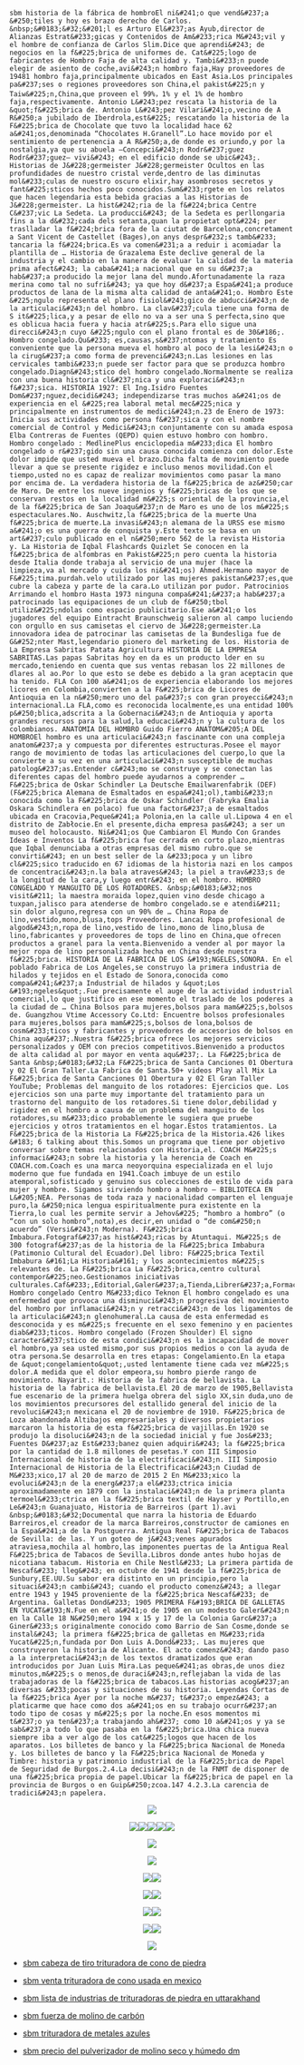 
```
sbm historia de la fábrica de hombroEl ni&#241;o que vend&#237;a &#250;tiles y hoy es brazo derecho de Carlos. &nbsp;&#0183;&#32;&#201;l es Arturo El&#237;as Ayub,director de Alianzas Estrat&#233;gicas y Contenidos de Am&#233;rica M&#243;vil y el hombre de confianza de Carlos Slim.Dice que aprendi&#243; de negocios en la f&#225;brica de uniformes de. Cat&#225;logo de fabricantes de Hombro Faja de alta calidad y. Tambi&#233;n puede elegir de asiento de coche,avi&#243;n hombro faja,Hay proveedores de 19481 hombro faja,principalmente ubicados en East Asia.Los principales pa&#237;ses o regiones proveedores son China,el pakist&#225;n y Taiw&#225;n,China,que proveen el 99%，1% y el 1% de hombro faja,respectivamente. Antonio L&#243;pez rescata la historia de la &quot;f&#225;brica de. Antonio L&#243;pez Vilari&#241;o,vecino de A R&#250;a jubilado de Iberdrola,est&#225; rescatando la historia de la F&#225;brica de Chocolate que tuvo la localidad hace 62 a&#241;os,denominada “Chocolates H.Granell”.Lo hace movido por el sentimiento de pertenencia a A R&#250;a,de donde es oriundo,y por la nostalgia,ya que su abuela —Concepci&#243;n Rodr&#237;guez Rodr&#237;guez— vivi&#243; en el edificio donde se ubic&#243;. Historias de J&#228;germeister J&#228;germeister Ocultos en las profundidades de nuestro cristal verde,dentro de las diminutas mol&#233;culas de nuestro oscuro elixir,hay asombrosos secretos y fant&#225;sticos hechos poco conocidos.Sum&#233;rgete en los relatos que hacen legendaria esta bebida gracias a las Historias de J&#228;germeister. La hist&#242;ria de la f&#224;brica Centre C&#237;vic La Sedeta. La producci&#243; de la Sedeta es perllongaria fins a la d&#232;cada dels setanta,quan la propietat opt&#224; per traslladar la f&#224;brica fora de la ciutat de Barcelona,concretament a Sant Vicent de Castellet (Bages),on anys despr&#232;s tamb&#233; tancaria la f&#224;brica.Es va comen&#231;a a reduir i acomiadar la plantilla de … Historia de Grazalema Este declive general de la industria y el cambio en la manera de evaluar la calidad de la materia prima afect&#243; la caba&#241;a nacional que en su d&#237;a hab&#237;a producido la mejor lana del mundo.Afortunadamente la raza merina como tal no sufri&#243; ya que hoy d&#237;a Espa&#241;a produce productos de lana de la misma alta calidad de anta&#241;o. Hombro Este &#225;ngulo representa el plano fisiol&#243;gico de abducci&#243;n de la articulaci&#243;n del hombro. La clav&#237;cula tiene una forma de S it&#225;lica,y a pesar de ello no va a ser una S perfecta,sino que es oblicua hacia fuera y hacia atr&#225;s.Para ello sigue una direcci&#243;n cuyo &#225;ngulo con el plano frontal es de 30&#186;. Hombro congelado.Qu&#233; es,causas,s&#237;ntomas y tratamiento Es conveniente que la persona mueva el hombro al poco de la lesi&#243;n o la cirug&#237;a como forma de prevenci&#243;n.Las lesiones en las cervicales tambi&#233;n puede ser factor para que se produzca hombro congelado.Diagn&#243;stico del hombro congelado.Normalmente se realiza con una buena historia cl&#237;nica y una exploraci&#243;n f&#237;sica. HISTORIA 1927: El Ing.Isidro Fuentes Dom&#237;nguez,decidi&#243; independizarse tras muchos a&#241;os de experiencia en el &#225;rea laboral metal mec&#225;nica y principalmente en instrumentos de medici&#243;n.23 de Enero de 1973: Inicia sus actividades como persona f&#237;sica y con el nombre comercial de Control y Medici&#243;n conjuntamente con su amada esposa Elba Contreras de Fuentes (QEPD) quien estuvo hombro con hombro. Hombro congelado : MedlinePlus enciclopedia m&#233;dica El hombro congelado o r&#237;gido sin una causa conocida comienza con dolor.Este dolor impide que usted mueva el brazo.Dicha falta de movimiento puede llevar a que se presente rigidez e incluso menos movilidad.Con el tiempo,usted no es capaz de realizar movimientos como pasar la mano por encima de. La verdadera historia de la f&#225;brica de az&#250;car de Maro. De entre los nueve ingenios y f&#225;bricas de los que se conservan restos en la localidad m&#225;s oriental de la provincia,el de la f&#225;brica de San Joaqu&#237;n de Maro es uno de los m&#225;s espectaculares.No. Auschwitz,la f&#225;brica de la muerte Una f&#225;brica de muerte.La invasi&#243;n alemana de la URSS ese mismo a&#241;o es una guerra de conquista y.Este texto se basa en un art&#237;culo publicado en el n&#250;mero 562 de la revista Historia y. La Historia de Iqbal Flashcards Quizlet Se conocen en la f&#225;brica de alfombras en Pakist&#225;n pero cuenta la historia desde Italia donde trabaja al servicio de una mujer (hace la limpieza,va al mercado y cuida los ni&#241;os) Ahmed.Hermano mayor de F&#225;tima.purdah.velo utilizado por las mujeres pakistan&#237;es,que cubre la cabeza y parte de la cara.Lo utilizan por pudor. Patrocinios Arrimando el hombro Hasta 1973 ninguna compa&#241;&#237;a hab&#237;a patrocinado las equipaciones de un club de f&#250;tbol utiliz&#225;ndolas como espacio publicitario.Ese a&#241;o los jugadores del equipo Eintracht Braunschweig salieron al campo luciendo con orgullo en sus camisetas el ciervo de J&#228;germeister.La innovadora idea de patrocinar las camisetas de la Bundesliga fue de G&#252;nter Mast,legendario pionero del marketing de los. Historia de La Empresa Sabritas Patata Agricultura HISTORIA DE LA EMPRESA SABRITAS.Las papas Sabritas hoy en da es un producto lder en su mercado,teniendo en cuenta que sus ventas rebasan los 22 millones de dlares al ao.Por lo que esto se debe es debido a la gran aceptacin que ha tenido. FLA Con 100 a&#241;os de experiencia elaborando los mejores licores en Colombia,convierten a la F&#225;brica de Licores de Antioquia en la n&#250;mero uno del pa&#237;s con gran proyecci&#243;n internacional.La FLA,como es reconocida localmente,es una entidad 100% p&#250;blica,adscrita a la Gobernaci&#243;n de Antioquia y aporta grandes recursos para la salud,la educaci&#243;n y la cultura de los colombianos. ANATOMIA DEL HOMBRO Guido Fierro ANATOM&#205;A DEL HOMBROEl hombro es una articulaci&#243;n fascinante con una compleja anatom&#237;a y compuesta por diferentes estructuras.Posee el mayor rango de movimiento de todas las articulaciones del cuerpo,lo que la convierte a su vez en una articulaci&#243;n susceptible de muchas patolog&#237;as.Entender c&#243;mo se construye y se conectan las diferentes capas del hombro puede ayudarnos a comprender … F&#225;brica de Oskar Schindler La Deutsche Emailwarenfabrik (DEF) (F&#225;brica Alemana de Esmaltados en espa&#241;ol),tambi&#233;n conocida como la F&#225;brica de Oskar Schindler (Fabryka Emalia Oskara Schindlera en polaco) fue una factor&#237;a de esmaltados ubicada en Cracovia,Peque&#241;a Polonia,en la calle ul.Lipowa 4 en el distrito de Zabłocie.En el presente,dicha empresa pas&#243; a ser un museo del holocausto. Ni&#241;os Que Cambiaron El Mundo Con Grandes Ideas e Inventos La f&#225;brica fue cerrada en corto plazo,mientras que Iqbal denunciaba a otras empresas del mismo rubro.que se convirti&#243; en un best seller de la &#233;poca y un libro cl&#225;sico traducido en 67 idiomas de la historia nazi en los campos de concentraci&#243;n.la bala atraves&#243; la piel a trav&#233;s de la longitud de la cara,y luego entr&#243; en el hombro. HOMBRO CONGELADO Y MANGUITO DE LOS ROTADORES. &nbsp;&#0183;&#32;nos visit&#211; la maestra moraida lopez,quien vino desde chicago a tuxpan,jalisco para atenderse de hombro congelado.se e atendi&#211; sin dolor alguno,regresa con un 90% de … China Ropa de lino,vestido,mono,blusa,tops Proveedores. Lancai Ropa profesional de algod&#243;n,ropa de lino,vestido de lino,mono de lino,blusa de lino,fabricantes y proveedores de tops de lino en China,que ofrecen productos a granel para la venta.Bienvenido a vender al por mayor la mejor ropa de lino personalizada hecha en China desde nuestra f&#225;brica. HISTORIA DE LA FABRICA DE LOS &#193;NGELES,SONORA. En el poblado Fabrica de Los Angeles,se construyo la primera industria de hilados y tejidos en el Estado de Sonora,conocida como compa&#241;&#237;a Industrial de hilados y &quot;Los &#193;ngeles&quot;.Fue precisamente el auge de la actividad industrial comercial,lo que justifico en ese momento el traslado de los poderes a la ciudad de … China Bolsos para mujeres,bolsos para mam&#225;s,bolsos de. Guangzhou Vtime Accessory Co.Ltd: Encuentre bolsos profesionales para mujeres,bolsos para mam&#225;s,bolsos de lona,bolsos de cosm&#233;ticos y fabricantes y proveedores de accesorios de bolsos en China aqu&#237;.Nuestra f&#225;brica ofrece los mejores servicios personalizados y OEM con precios competitivos.Bienvenido a productos de alta calidad al por mayor en venta aqu&#237;. La F&#225;brica de Santa &nbsp;&#0183;&#32;La F&#225;brica de Santa Canciones 01 Obertura y 02 El Gran Taller.La Fabrica de Santa.50+ videos Play all Mix La F&#225;brica de Santa Canciones 01 Obertura y 02 El Gran Taller YouTube; Problemas del manguito de los rotadores: Ejercicios que. Los ejercicios son una parte muy importante del tratamiento para un trastorno del manguito de los rotadores.Si tiene dolor,debilidad y rigidez en el hombro a causa de un problema del manguito de los rotadores,su m&#233;dico probablemente le sugiera que pruebe ejercicios y otros tratamientos en el hogar.Estos tratamientos. La F&#225;brica de la Historia La F&#225;brica de la Historia.426 likes &#183; 6 talking about this.Somos un programa que tiene por objetivo conversar sobre temas relacionados con Historia,el. COACH M&#225;s informaci&#243;n sobre la historia y la herencia de Coach en COACH.com.Coach es una marca neoyorquina especializada en el lujo moderno que fue fundada en 1941.Coach imbuye de un estilo atemporal,sofisticado y genuino sus colecciones de estilo de vida para mujer y hombre. Sigamos sirviendo hombro a hombro — BIBLIOTECA EN L&#205;NEA. Personas de toda raza y nacionalidad comparten el lenguaje puro,la &#250;nica lengua espiritualmente pura existente en la Tierra,lo cual les permite servir a Jehov&#225; “hombro a hombro” (o “con un solo hombro”,nota),es decir,en unidad o “de com&#250;n acuerdo” (Versi&#243;n Moderna). F&#225;brica Imbabura.Fotograf&#237;as hist&#243;ricas by Atuntaqui. M&#225;s de 300 fotograf&#237;as de la historia de la F&#225;brica Imbabura (Patimonio Cultural del Ecuador).Del libro: F&#225;brica Textil Imbabura &#161;La Historia&#161; y los acontecimientos m&#225;s relevantes de. La F&#225;brica La F&#225;brica,centro cultural contempor&#225;neo.Gestionamos iniciativas culturales.Caf&#233;,‎Editorial,‎Galer&#237;a,Tienda,Librer&#237;a,Formaci&#243;n,Exposiciones Hombro congelado Centro M&#233;dico Teknon El hombro congelado es una enfermedad que provoca una disminuci&#243;n progresiva del movimiento del hombro por inflamaci&#243;n y retracci&#243;n de los ligamentos de la articulaci&#243;n glenohumeral.La causa de esta enfermedad es desconocida y es m&#225;s frecuente en el sexo femenino y en pacientes diab&#233;ticos. Hombro congelado (Frozen Shoulder) El signo caracter&#237;stico de esta condici&#243;n es la incapacidad de mover el hombro,ya sea usted mismo,por sus propios medios o con la ayuda de otra persona.Se desarrolla en tres etapas: Congelamiento.En la etapa de &quot;congelamiento&quot;,usted lentamente tiene cada vez m&#225;s dolor.A medida que el dolor empeora,su hombro pierde rango de movimiento. Nayarit.: Historia de la fabrica de bellavista. La historia de la fabrica de bellavista.El 20 de marzo de 1905,Bellavista fue escenario de la primera huelga obrera del siglo XX,sin duda,uno de los movimientos precursores del estallido general del inicio de la revoluci&#243;n mexicana el 20 de noviembre de 1910. F&#225;brica de Loza abandonada Altibajos empresariales y diversos propietarios marcaron la historia de esta f&#225;brica de vajillas.En 1920 se produjo la disoluci&#243;n de la sociedad inicial y fue Jos&#233; Fuentes D&#237;az Est&#233;banez quien adquiri&#243; la f&#225;brica por la cantidad de 1.8 millones de pesetas.Y con III Simposio Internacional de historia de la electrificaci&#243;n. III Simposio Internacional de Historia de la Electrificaci&#243;n Ciudad de M&#233;xico,17 al 20 de marzo de 2015 2 En M&#233;xico la evoluci&#243;n de la energ&#237;a el&#233;ctrica inicia aproximadamente en 1879 con la instalaci&#243;n de la primera planta termoel&#233;ctrica en la f&#225;brica textil de Hayser y Portillo,en Le&#243;n Guanajuato, Historia de Barreiros (part 1).avi &nbsp;&#0183;&#32;Documental que narra la historia de Eduardo Barreiros,el creador de la marca Barreiros,constructor de camiones en la Espa&#241;a de la Postguerra. Antigua Real F&#225;brica de Tabacos de Sevilla: de las. Y un goteo de j&#243;venes apurados atraviesa,mochila al hombro,las imponentes puertas de la Antigua Real F&#225;brica de Tabacos de Sevilla.Libros donde antes hubo hojas de nicotiana tabacum. Historia en Chile Nestl&#233; La primera partida de Nescaf&#233; lleg&#243; en octubre de 1941 desde la f&#225;brica de Sunbury,EE.UU.Su sabor era distinto en un principio,pero la situaci&#243;n cambi&#243; cuando el producto comenz&#243; a llegar entre 1943 y 1945 proveniente de la f&#225;brica Nescaf&#233; de Argentina. Galletas Dond&#233; 1905 PRIMERA F&#193;BRICA DE GALLETAS EN YUCAT&#193;N.Fue en el a&#241;o de 1905 en un modesto Galer&#243;n en la Calle 18 N&#250;mero 194 x 15 y 17 de la Colonia Garc&#237;a Giner&#233;s originalmente conocido como Barrio de San Cosme,donde se instal&#243; la primera f&#225;brica de galletas en M&#233;rida Yucat&#225;n,fundada por Don Luis A.Dond&#233;. Las mujeres que construyeron la historia de Alicante. El acto comenz&#243; dando paso a la interpretaci&#243;n de los textos dramatizados que eran introducidos por Juan Luis Mira.Las peque&#241;as obras,de unos diez minutos,m&#225;s o menos,de duraci&#243;n,reflejaban la vida de las trabajadoras de la f&#225;brica de tabacos.Las historias acog&#237;an diversas &#233;pocas y situaciones de su historia. Leyendas Cortas de la f&#225;brica Ayer por la noche m&#237; t&#237;o empez&#243; a platicarme que hace como dos a&#241;os en su trabajo ocurr&#237;an todo tipo de cosas y m&#225;s por la noche.En esos momentos mi t&#237;o ya ten&#237;a trabajando ah&#237; como 10 a&#241;os y ya se sab&#237;a todo lo que pasaba en la f&#225;brica.Una chica nueva siempre iba a ver algo de los cat&#225;logos que hacen de los aparatos. Los billetes de banco y la F&#225;brica Nacional de Moneda y. Los billetes de banco y la F&#225;brica Nacional de Moneda y Timbre: historia y patrimonio industrial de la F&#225;brica de Papel de Seguridad de Burgos.2.4.La decisi&#243;n de la FNMT de disponer de una f&#225;brica propia de papel.Ubicar la f&#225;brica de papel en la provincia de Burgos o en Guip&#250;zcoa.147 4.2.3.La carencia de tradici&#243;n papelera. 
```

<div align="center">

<a href="https://es-crusher.shibang-china.com/github&k=sbm+historia+de+la+f%C3%A1brica+de+hombro"><img src="https://static.shibang-china.com/es/crusher/logo.jpg"></a>

<a href="https://es-crusher.shibang-china.com/github&k=sbm+historia+de+la+f%C3%A1brica+de+hombro"><img src="https://static.shibang-china.com/es/crusher/index.jpg"></a><a href="https://es-crusher.shibang-china.com/material.htmlgithub&k=sbm+historia+de+la+f%C3%A1brica+de+hombro"><img src="https://static.shibang-china.com/es/crusher/material.jpg"></a><a href="https://es-crusher.shibang-china.com/application.htmlgithub&k=sbm+historia+de+la+f%C3%A1brica+de+hombro"><img src="https://static.shibang-china.com/es/crusher/application.jpg"></a><a href="https://es-crusher.shibang-china.com/aboutus.htmlgithub&k=sbm+historia+de+la+f%C3%A1brica+de+hombro"><img src="https://static.shibang-china.com/es/crusher/aboutus.jpg"></a><a href="https://es-crusher.shibang-china.com/contact.htmlgithub&k=sbm+historia+de+la+f%C3%A1brica+de+hombro"><img src="https://static.shibang-china.com/es/crusher/contact.jpg"></a>

<a href="https://es-crusher.shibang-china.com/github&k=sbm+historia+de+la+f%C3%A1brica+de+hombro"><img src="https://static.shibang-china.com/es/crusher/banner.jpg"></a>

<a href="https://swt.shibang-china.com/github&k=sbm+historia+de+la+f%C3%A1brica+de+hombro"><img src="https://static.shibang-china.com/es/crusher/text.jpg"></a>

<a href="https://swt.shibang-china.com/github&k=sbm+historia+de+la+f%C3%A1brica+de+hombro"><img src="https://static.shibang-china.com/es/crusher/chat.jpg"></a><a href="https://es-crusher.shibang-china.com/contact.htmlgithub&k=sbm+historia+de+la+f%C3%A1brica+de+hombro"><img src="https://static.shibang-china.com/es/crusher/message.jpg"></a>

<a href="https://es-crusher.shibang-china.com/products/pe.htmlgithub&k=sbm+historia+de+la+f%C3%A1brica+de+hombro"><img src="https://static.shibang-china.com/es/crusher/pe.jpg"></a><a href="https://es-crusher.shibang-china.com/products/pf.htmlgithub&k=sbm+historia+de+la+f%C3%A1brica+de+hombro"><img src="https://static.shibang-china.com/es/crusher/pf.jpg"></a>

<a href="https://es-crusher.shibang-china.com/products/hpt.htmlgithub&k=sbm+historia+de+la+f%C3%A1brica+de+hombro"><img src="https://static.shibang-china.com/es/crusher/hpt.jpg"></a><a href="https://es-crusher.shibang-china.com/products/vsi.htmlgithub&k=sbm+historia+de+la+f%C3%A1brica+de+hombro"><img src="https://static.shibang-china.com/es/crusher/vsi.jpg"></a>

<a href="https://es-crusher.shibang-china.com/products/klv.htmlgithub&k=sbm+historia+de+la+f%C3%A1brica+de+hombro"><img src="https://static.shibang-china.com/es/crusher/klv.jpg"></a><a href="https://es-crusher.shibang-china.com/products/portable.htmlgithub&k=sbm+historia+de+la+f%C3%A1brica+de+hombro"><img src="https://static.shibang-china.com/es/crusher/portable.jpg"></a>

<a href="https://swt.shibang-china.com/github&k=sbm+historia+de+la+f%C3%A1brica+de+hombro"><img src="https://static.shibang-china.com/es/crusher/case.jpg"></a>

</div>


* [sbm cabeza de tiro trituradora de cono de piedra](sbm%20cabeza%20de%20tiro%20trituradora%20de%20cono%20de%20piedra.md)

* [sbm venta trituradora de cono usada en mexico](sbm%20venta%20trituradora%20de%20cono%20usada%20en%20mexico.md)

* [sbm lista de industrias de trituradoras de piedra en uttarakhand](sbm%20lista%20de%20industrias%20de%20trituradoras%20de%20piedra%20en%20uttarakhand.md)

* [sbm fuerza de molino de carbón](sbm%20fuerza%20de%20molino%20de%20carb%C3%B3n.md)

* [sbm trituradora de metales azules](sbm%20trituradora%20de%20metales%20azules.md)

* [sbm precio del pulverizador de molino seco y húmedo dm](sbm%20precio%20del%20pulverizador%20de%20molino%20seco%20y%20h%C3%BAmedo%20dm.md)